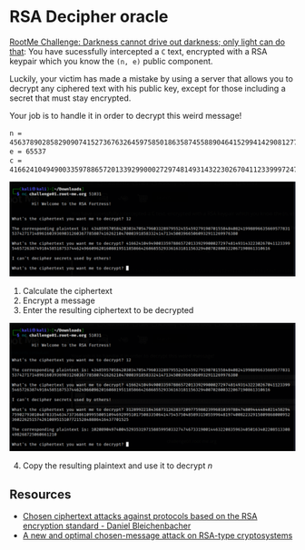 # RSA Decipher oracle

[RootMe Challenge: Darkness cannot drive out darkness; only light can do that](https://www.root-me.org/en/Challenges/Cryptanalysis/RSA-Decipher-Oracle): You have sucessfully intercepted a `C` text, encrypted with a RSA keypair which you know the `(n, e)` public component.

Luckily, your victim has made a mistake by using a server that allows you to decrypt any ciphered text with his public key, except for those including a secret that must stay encrypted.

Your job is to handle it in order to decrypt this weird message!

```text
n = 456378902858290907415273676326459758501863587455889046415299414290812776158851091008643992243505529957417209835882169153356466939122622249355759661863573516345589069208441886191855002128064647429111920432377907516007825359999
e = 65537
c = 41662410494900335978865720133929900027297481493143223026704112339997247425350599249812554512606167456298217619549359408254657263874918458518753744624966096201608819511858664268685529336163181156329400702800322067190861310616
```

![RSA Oracle](../../_static/images/oracle1.png)

1. Calculate the ciphertext
2. Encrypt a message
3. Enter the resulting ciphertext to be decrypted

![RSA Oracle](../../_static/images/oracle2.png)

4. Copy the resulting plaintext and use it to decrypt $n$

## Resources

* [Chosen ciphertext attacks against protocols based on the RSA encryption standard - Daniel Bleichenbacher](https://repository.root-me.org/Cryptographie/Asym%C3%A9trique/EN%20-%20Chosen%20ciphertext%20attacks%20against%20protocols%20based%20on%20the%20RSA%20encryption%20standard%20-%20Daniel%20Bleichenbacher.pdf)
* [A new and optimal chosen-message attack on RSA-type cryptosystems](https://repository.root-me.org/Cryptographie/Asym%C3%A9trique/EN%20-%20A%20new%20and%20optimal%20chosen-message%20attack%20on%20RSA-type%20cryptosystems.pdf)
